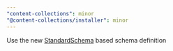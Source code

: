 ```yaml
---
"content-collections": minor
"@content-collections/installer": minor
---
```


Use the new [StandardSchema](https://standardschema.dev) based schema definition
